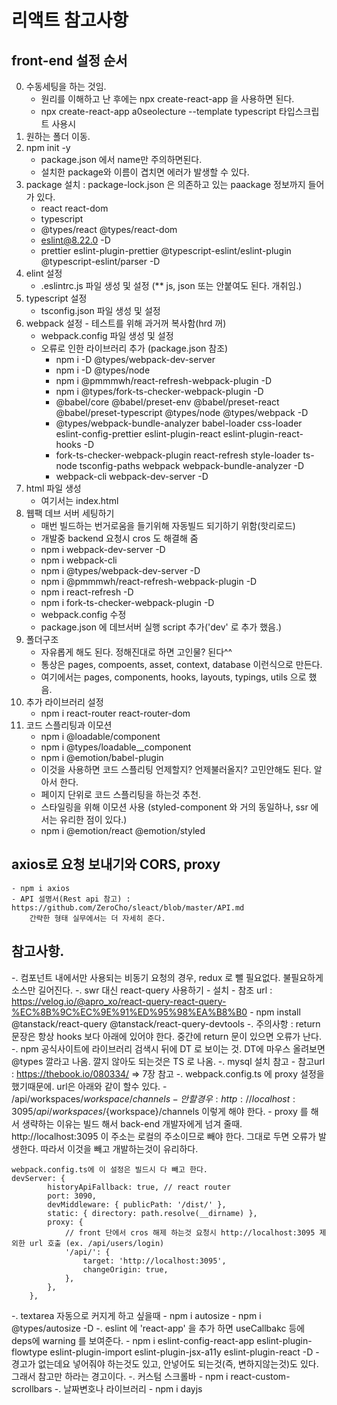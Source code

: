 # 리액트 참고사항

## front-end 설정 순서
0. 수동세팅을 하는 것임.
    - 원리를 이해하고 난 후에는 npx create-react-app 을 사용하면 된다.
    - npx create-react-app a0seolecture --template typescript 타입스크립트 사용시
1. 원하는 폴더 이동.
2. npm init -y
    - package.json 에서 name만 주의하면된다.
    - 설치한 package와 이름이 겹치면 에러가 발생할 수 있다.
3. package 설치 : package-lock.json 은 의존하고 있는 paackage 정보까지 들어가 있다.
   - react react-dom
   - typescript
   - @types/react @types/react-dom
   - eslint@8.22.0 -D
   - prettier eslint-plugin-prettier @typescript-eslint/eslint-plugin @typescript-eslint/parser -D
4. elint 설정
   - .eslintrc.js 파일 생성 및 설정 (** js, json 또는 안붙여도 된다. 개취임.)
5. typescript 설정
   - tsconfig.json 파일 생성 및 설정
6. webpack 설정 - 테스트를 위해 과거꺼 복사함(hrd 꺼)
   - webpack.config 파일 생성 및 설정
   - 오류로 인한 라이브러리 추가 (package.json 참조)
     - npm i -D @types/webpack-dev-server
     - npm i -D @types/node
     - npm i @pmmmwh/react-refresh-webpack-plugin -D
     - npm i @types/fork-ts-checker-webpack-plugin -D
     - @babel/core @babel/preset-env @babel/preset-react @babel/preset-typescript @types/node @types/webpack -D
     - @types/webpack-bundle-analyzer babel-loader css-loader eslint-config-prettier eslint-plugin-react eslint-plugin-react-hooks -D
     - fork-ts-checker-webpack-plugin react-refresh style-loader ts-node tsconfig-paths webpack webpack-bundle-analyzer -D
     - webpack-cli webpack-dev-server -D
7. html 파일 생성
    - 여기서는 index.html
8. 웹팩 데브 서버 세팅하기
    - 매번 빌드하는 번거로움을 들기위해 자동빌드 되기하기 위함(핫리로드)
    - 개발중 backend 요청시 cros 도 해결해 줌 
    - npm i webpack-dev-server -D
    - npm i webpack-cli
    - npm i @types/webpack-dev-server -D
    - npm i @pmmmwh/react-refresh-webpack-plugin -D
    - npm i react-refresh -D
    - npm i fork-ts-checker-webpack-plugin -D
    - webpack.config 수정
    - package.json 에 데브서버 실행 script 추가('dev' 로 추가 했음.)
9. 폴더구조
    - 자유롭게 해도 된다. 정해진대로 하면 고인물? 된다^^
    - 통상은 pages, compoents, asset, context, database 이런식으로 만든다.
    - 여기에서는 pages, components, hooks, layouts, typings, utils 으로 했음.
10. 추가 라이브러리 설정
    - npm i react-router react-router-dom
11. 코드 스플리팅과 이모션
    - npm i @loadable/component
    - npm i @types/loadable__component
    - npm i @emotion/babel-plugin
    - 이것을 사용하면 코드 스플리팅 언제할지? 언제불러올지? 고민안해도 된다. 알아서 한다.
    - 페이지 단위로 코드 스플리팅을 하는것 추천.
    - 스타일링을 위해 이모션 사용 (styled-component 와 거의 동일하나, ssr 에서는 유리한 점이 있다.)
    - npm i @emotion/react @emotion/styled

## axios로 요청 보내기와 CORS, proxy
    - npm i axios
    - API 설명서(Rest api 참고) : https://github.com/ZeroCho/sleact/blob/master/API.md
        간략한 형태 실무에서는 더 자세히 준다.

## 참고사항.
-. 컴포넌트 내에서만 사용되는 비동기 요청의 경우, redux 로 뺄 필요없다. 불필요하게 소스만 길어진다.
-. swr 대신 react-query 사용하기
    - 설치 
        - 참조 url : https://velog.io/@apro_xo/react-query-react-query-%EC%8B%9C%EC%9E%91%ED%95%98%EA%B8%B0
        - npm install @tanstack/react-query @tanstack/react-query-devtools
-. 주의사항 : return 문장은 항상 hooks 보다 아래에 있어야 한다. 중간에 return 문이 있으면 오류가 난다.
-. npm 공식사이트에 라이브러리 검색시 뒤에 DT 로 보이는 것. DT에 마우스 올려보면 @types 깔라고 나옴.
   깔지 않아도 되는것은 TS 로 나옴.
-. mysql 설치 참고
    - 참고url : https://thebook.io/080334/ => 7장 참고
-. webpack.config.ts 에 proxy 설정을 했기때문에. url은 아래와 같이 할수 있다.
    - /api/workspaces/${workspace}/channels
    - 안할 경우 : http://localhost:3095/api/workspaces/${workspace}/channels 이렇게 해야 한다.
    - proxy 를 해서 생략하는 이유는 빌드 해서 back-end 개발자에게 넘겨 줄때. http://localhost:3095 이 주소는
      로컬의 주소이므로 빼야 한다. 그대로 두면 오류가 발생한다. 따라서 이것을 빼고 개발하는것이 유리하다.
```
webpack.config.ts에 이 설정은 빌드시 다 빼고 한다.
devServer: {
		historyApiFallback: true, // react router
		port: 3090,
		devMiddleware: { publicPath: '/dist/' },
		static: { directory: path.resolve(__dirname) },
		proxy: {
			// front 단에서 cros 해제 하는것 요청시 http://localhost:3095 제외한 url 호출 (ex. /api/users/login)
			'/api/': {
				target: 'http://localhost:3095',
				changeOrigin: true,
			},
		},
	},

```
-. textarea 자동으로 커지게 하고 싶을때
    - npm i autosize
    - npm i @types/autosize -D
-. eslint 에 'react-app' 을 추가 하면 useCallbakc 등에 deps에 warning 를 보여준다.
    - npm i eslint-config-react-app eslint-plugin-flowtype eslint-plugin-import eslint-plugin-jsx-a11y eslint-plugin-react -D
    - 경고가 없는데요 넣어줘야 하는것도 있고, 안넣어도 되는것(즉, 변하지않는것)도 있다. 그래서 참고만 하라는 경고이다.
 -. 커스텀 스크롤바
    - npm i react-custom-scrollbars
 -. 날짜변호나 라이브러리
    - npm i dayjs